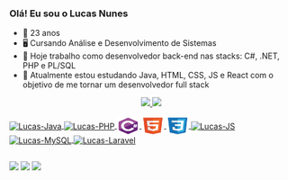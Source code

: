 ### Olá! Eu sou o Lucas Nunes

- 🎂 23 anos
- 🖥️ Cursando Análise e Desenvolvimento de Sistemas
- 🔭 Hoje trabalho como desenvolvedor back-end nas stacks: C#, .NET, PHP e PL/SQL
- 🌱 Atualmente estou estudando Java, HTML, CSS, JS e React com o objetivo de me tornar um desenvolvedor full stack

<div align="center">
  <a href="https://github.com/nslucas">
  <img height="140em" src="https://github-readme-stats.vercel.app/api?username=nslucas&show_icons=true&theme=nord&include_all_commits=true"/>
  <img height="140em" src="https://github-readme-stats.vercel.app/api/top-langs/?username=nslucas&layout=compact&langs_count=7&theme=nord"/>
</div>

<div style="display: inline_block"><br>
  <img align="center" alt="Lucas-Java" height="30" width="40" src="https://img.shields.io/badge/Java-ED8B00?style=for-the-badge&logo=java&logoColor=whit">
  <img align="center" alt="Lucas-PHP" height="30" width="40" src="https://cdn.jsdelivr.net/gh/devicons/devicon/icons/php/php-original.svg">
  <img align="center" alt="Lucas-Csharp" height="30" width="40" src="https://raw.githubusercontent.com/devicons/devicon/master/icons/csharp/csharp-original.svg">
  <img align="center" alt="Lucas-HTML" height="30" width="40" src="https://raw.githubusercontent.com/devicons/devicon/master/icons/html5/html5-original.svg">
  <img align="center" alt="Lucas-CSS" height="30" width="40" src="https://raw.githubusercontent.com/devicons/devicon/master/icons/css3/css3-original.svg">
  <img align="center" alt="Lucas-JS" height="30" width="40" src="https://cdn.jsdelivr.net/gh/devicons/devicon/icons/javascript/javascript-original.svg">
  <img align="center" alt="Lucas-MySQL" height="30" width="40" src="https://cdn.jsdelivr.net/gh/devicons/devicon/icons/mysql/mysql-original-wordmark.svg">
  <img align="center" alt="Lucas-Laravel" height="30" width="40" src="https://cdn.jsdelivr.net/gh/devicons/devicon/icons/laravel/laravel-plain-wordmark.svg">
  
</div>

##

 
<div> 
  <a href="https://www.linkedin.com/in/lucasnunessantos/" target="_blank"><img src="https://img.shields.io/badge/-LinkedIn-%230077B5?style=for-the-badge&logo=linkedin&logoColor=white" target="_blank"></a> 
  <a href="https://instagram.com/lucasnunesst " target="_blank"><img src="https://img.shields.io/badge/-Instagram-%23E4405F?style=for-the-badge&logo=instagram&logoColor=white" target="_blank"></a> 
  <a href = "mailto:lucasn.nunes066@gmail.com"><img src="https://img.shields.io/badge/-Gmail-%23333?style=for-the-badge&logo=gmail&logoColor=white" target="_blank">     </a>
 
  
 
</div>
